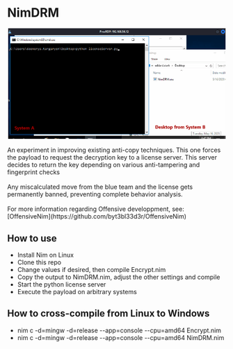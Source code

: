 # NimDRM
<p align="center">
    <img width="500" src="https://github.com/OffenseTeacher/NimDRM/blob/main/NimDRM.gif">
</p>
An experiment in improving existing anti-copy techniques. This one forces the payload to request the decryption key to a license server. This server decides to return the key depending on various anti-tampering and fingerprint checks
<br><br>Any miscalculated move from the blue team and the license gets permanently banned, preventing complete behavior analysis.
<br><br>For more information regarding Offensive developpment, see: [OffensiveNim](https://github.com/byt3bl33d3r/OffensiveNim)

## How to use
- Install Nim on Linux
- Clone this repo
- Change values if desired, then compile Encrypt.nim
- Copy the output to NimDRM.nim, adjust the other settings and compile
- Start the python license server
- Execute the payload on arbitrary systems

## How to cross-compile from Linux to Windows
- nim c -d=mingw -d=release --app=console --cpu=amd64 Encrypt.nim
- nim c -d=mingw -d=release --app=console --cpu=amd64 NimDRM.nim
